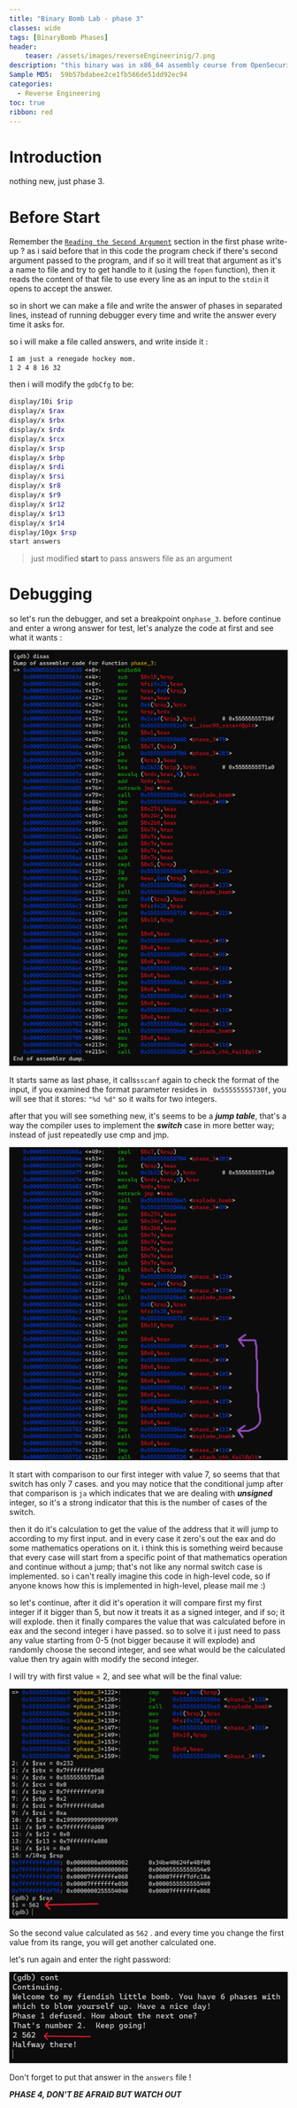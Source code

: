 ```yaml
---
title: "Binary Bomb Lab - phase 3"
classes: wide
tags: [BinaryBomb Phases]
header:
    teaser: /assets/images/reverseEngineerinig/7.png
description: "this binary was in x86_64 assembly course from OpenSecurityTraining2. and consist of 6 phases every one needs a special password to be defused (passed) otherwise it will blown up (not passed)."
Sample MD5:  59b57bdabee2ce1fb566de51dd92ec94
categories:
  - Reverse Engineering
toc: true
ribbon: red
---
```

# Introduction

nothing new, just phase 3.

# Before Start

Remember the [```Reading the Second Argument```](https://omarshehata11.github.io/reverse%20engineering/binary-bomb-lab-1/#reading-the-second-argument) section in the first phase write-up ? as i said before that in this code the program check if there's second argument passed to the program, and if so it will treat that argument as it's a name to file and try to get handle to it (using the ```fopen``` function), then it reads the content of that file to use every line as an input to the ```stdin``` it opens to accept the answer.

so in short we can make a file and write the answer of phases in separated lines, instead of running debugger every time and write the answer every time it asks for.

so i will make a file called answers, and write inside it :

```
I am just a renegade hockey mom.
1 2 4 8 16 32
```

then i will modify the ```gdbCfg``` to be:

```bash
display/10i $rip
display/x $rax
display/x $rbx
display/x $rdx
display/x $rcx
display/x $rsp
display/x $rbp
display/x $rdi
display/x $rsi
display/x $r8
display/x $r9
display/x $r12
display/x $r13
display/x $r14
display/10gx $rsp
start answers
```

> just modified **start** to pass answers file as an argument



# Debugging

so let's run the debugger, and set a breakpoint on```phase_3```.  before continue and enter a wrong answer for test, let's analyze the code at first and see what it wants :

[![1](/assets/images/reverseEngineerinig/phase3/1.png)](/assets/images/reverseEngineerinig/phase3/1.png)

It starts same as last phase, it calls```sscanf``` again to check the format of the input, if you examined the format parameter resides in ``` 0x55555555730f```, you will see that it stores: ```"%d %d"``` so it waits for two integers.

after that you will see something new, it's seems to be a ***jump table***, that's a way the compiler uses to implement the ***switch*** case in more better way; instead of just repeatedly use cmp and jmp.

[![2](/assets/images/reverseEngineerinig/phase3/2.png)](/assets/images/reverseEngineerinig/phase3/2.png)

It start with comparison to our first integer with value 7, so seems that that switch has only 7 cases. and you may notice that the conditional jump after that comparison is ```ja``` which indicates that we are dealing with ***unsigned*** integer, so it's a strong indicator that this is the number of cases of the switch.

then it do it's calculation to get the value of the address that it will jump to according to my first input. and in every case it zero's out the eax and do some mathematics operations on it. i think this is something weird because that every case will start from a specific point of that mathematics operation and continue without a jump; that's not like any normal switch case is implemented. so i can't really imagine this code  in high-level code, so if anyone knows how this is implemented in high-level, please mail me :)

so let's continue, after it did it's operation it will compare first my first integer if it bigger than 5, but now it treats it as a signed integer, and if so; it will explode. then it finally compares the value that was calculated before in eax and the second integer i have passed. so to solve it i just need to pass any value starting from 0-5 (not bigger because it will explode) and randomly choose the second integer, and see what would be the calculated value then try again with modify the second integer.

I will try with first value = 2, and see what will be the final value:

[![3](/assets/images/reverseEngineerinig/phase3/3.png)](/assets/images/reverseEngineerinig/phase3/3.png)

So the second value calculated as ```562``` . and every time you change the first value from its range, you will get another calculated one.

let's run again and enter the right password:

[![4](/assets/images/reverseEngineerinig/phase3/4.png)](/assets/images/reverseEngineerinig/phase3/4.png)

Don't forget to put that answer in the ```answers``` file !



***PHASE 4, DON'T BE AFRAID BUT WATCH OUT***







